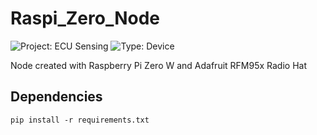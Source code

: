 # Raspi_Zero_Node

![Project: ECU Sensing](https://img.shields.io/badge/Project-ECU%20Sensing-blueviolet)
![Type: Device ](https://img.shields.io/badge/Type-Device-important)

Node created with Raspberry Pi Zero W and Adafruit RFM95x Radio Hat

## Dependencies
    pip install -r requirements.txt
    
